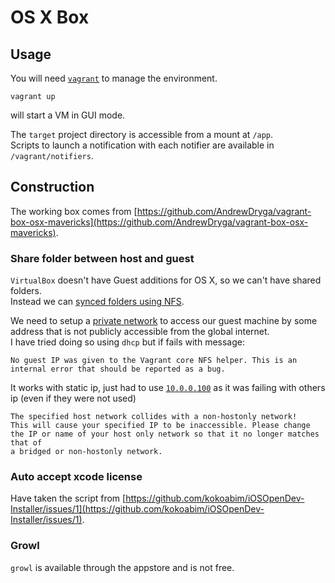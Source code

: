 # OS X Box

## Usage

You will need [`vagrant`](https://www.vagrantup.com) to manage the environment.

    vagrant up
    
will start a VM in GUI mode.  

The `target` project directory is accessible from a mount at `/app`.  
Scripts to launch a notification with each notifier are available in `/vagrant/notifiers`.

## Construction

The working box comes from [https://github.com/AndrewDryga/vagrant-box-osx-mavericks](https://github.com/AndrewDryga/vagrant-box-osx-mavericks).

### Share folder between host and guest

`VirtualBox` doesn't have Guest additions for OS X, so we can't have shared folders.  
Instead we can [synced folders using NFS](https://docs.vagrantup.com/v2/synced-folders/nfs.html).

We need to setup a [private network](https://docs.vagrantup.com/v2/networking/private_network.html) to access our guest machine by some address that is not publicly accessible from the global internet.  
I have tried doing so using `dhcp` but if fails with message:

    No guest IP was given to the Vagrant core NFS helper. This is an
    internal error that should be reported as a bug.

It works with static ip, just had to use [`10.0.0.100`](http://leafac.com/bugs/2013/05/21/vagrant-host-only-network-troubleshooting.html) as it was failing with others ip (even if they were not used)

    The specified host network collides with a non-hostonly network!
    This will cause your specified IP to be inaccessible. Please change
    the IP or name of your host only network so that it no longer matches that of
    a bridged or non-hostonly network.
    
### Auto accept xcode license

Have taken the script from [https://github.com/kokoabim/iOSOpenDev-Installer/issues/1](https://github.com/kokoabim/iOSOpenDev-Installer/issues/1).    
    
### Growl

`growl` is available through the appstore and is not free.